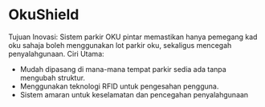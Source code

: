 # OkuShield
Tujuan Inovasi:
  Sistem parkir OKU pintar memastikan hanya pemegang kad oku sahaja boleh menggunakan lot parkir oku, sekaligus mencegah penyalahgunaan.
Ciri Utama:
  - Mudah dipasang di mana-mana tempat parkir sedia ada tanpa mengubah struktur.
  - Menggunakan teknologi RFID untuk pengesahan pengguna.
  - Sistem amaran untuk keselamatan dan pencegahan penyalahgunaan
